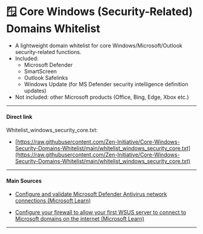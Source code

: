 # 🪟 Core Windows (Security-Related) Domains Whitelist
- A lightweight domain whitelist for core Windows/Microsoft/Outlook security-related functions.
- Included:
  - Microsoft Defender
  - SmartScreen
  - Outlook Safelinks
  - Windows Update (for MS Defender security intelligence definition updates)
- Not included: other Microsoft products (Office, Bing, Edge, Xbox etc.)

--- 

#### Direct link

Whitelist_windows_security_core.txt:
- [https://raw.githubusercontent.com/Zen-Initiative/Core-Windows-Security-Domains-Whitelist/main/whitelist_windows_security_core.txt](https://raw.githubusercontent.com/Zen-Initiative/Core-Windows-Security-Domains-Whitelist/main/whitelist_windows_security_core.txt)

--- 

#### Main Sources

- [Configure and validate Microsoft Defender Antivirus network connections (Microsoft Learn)](https://learn.microsoft.com/en-us/microsoft-365/security/defender-endpoint/configure-network-connections-microsoft-defender-antivirus?view=o365-worldwide)

- [Configure your firewall to allow your first WSUS server to connect to Microsoft domains on the internet (Microsoft Learn)](https://learn.microsoft.com/en-us/windows-server/administration/windows-server-update-services/deploy/2-configure-wsus#211-configure-your-firewall-to-allow-your-first-wsus-server-to-connect-to-microsoft-domains-on-the-internet)

---
